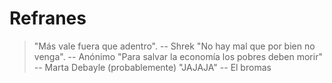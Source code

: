 # Refranes
> "Más vale fuera que adentro". 
-- Shrek
> "No hay mal que por bien no venga".
-- Anónimo
> "Para salvar la economía los pobres deben morir"
-- Marta Debayle (probablemente)
> "JAJAJA"
-- El bromas